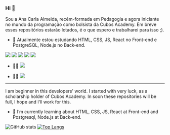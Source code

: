### Hi 👋

Sou a Ana Carla Almeida, recém-formada em Pedagogia e agora iniciante no mundo da programação como bolsista da Cubos Academy.
Em breve esses repositórios estarão lotados, é o que espero e trabalharei para isso ;).

- 🌱 Atualmente estou estudando HTML, CSS, JS, React no Front-end e PostgreSQL, Node.js no Back-end.
 
<img src="https://img.shields.io/badge/HTML5-E34F26?style=for-the-badge&logo=html5&logoColor=white"/> <img src="https://img.shields.io/badge/CSS3-1572B6?style=for-the-badge&logo=css3&logoColor=white"/> <img src="https://img.shields.io/badge/JavaScript-F7DF1E?style=for-the-badge&logo=javascript&logoColor=black"/> 	<img src="https://img.shields.io/badge/Node.js-339933?style=for-the-badge&logo=nodedotjs&logoColor=white"> <img src="https://img.shields.io/badge/React-20232A?style=for-the-badge&logo=react&logoColor=61DAFB">

- 👨👩 [<img src="https://img.shields.io/badge/linkedin-%230077B5.svg?&style=for-the-badge&logo=linkedin&logoColor=white"/>](https://www.linkedin.com/in/anacarlasalmeida/) 

- 🤜🤛 [<img src ="https://img.shields.io/badge/Discord-7289DA?style=for-the-badge&logo=discord&logoColor=white"/>](https://discord.com/channels/#2562/)

---

I am beginner in this developers' world. I started with very luck, as a scholarship holder of Cubos Academy.
In soon these repositories will be full, I hope and I'll work for this.

- 🌱 I’m currently learning about HTML, CSS, JS,  React at Front-end and Postgresql, Node.js at Back-end.

![GitHub stats](https://github-readme-stats.vercel.app/api?username=anacarlaalmeida-s&show_icons=true&theme=dracula)  [![Top Langs](https://github-readme-stats.vercel.app/api/top-langs/?username=anacarlaalmeida-s&layout=compact&theme=dracula)](https://github.com/anacarlaalmeida-s/github-readme-stats)
  


<!--
**anacarlaalmeida-s/anacarlaalmeida-s** is a ✨ _special_ ✨ repository because its `README.md` (this file) appears on your GitHub profile.

Here are some ideas to get you started:

- 🔭 I’m currently working on ...
- 🌱 I’m currently learning ...
- 👯 I’m looking to collaborate on ...
- 🤔 I’m looking for help with ...
- 💬 Ask me about ...
- 📫 How to reach me: ...
- 😄 Pronouns: ...
- ⚡ Fun fact: ...
-->
